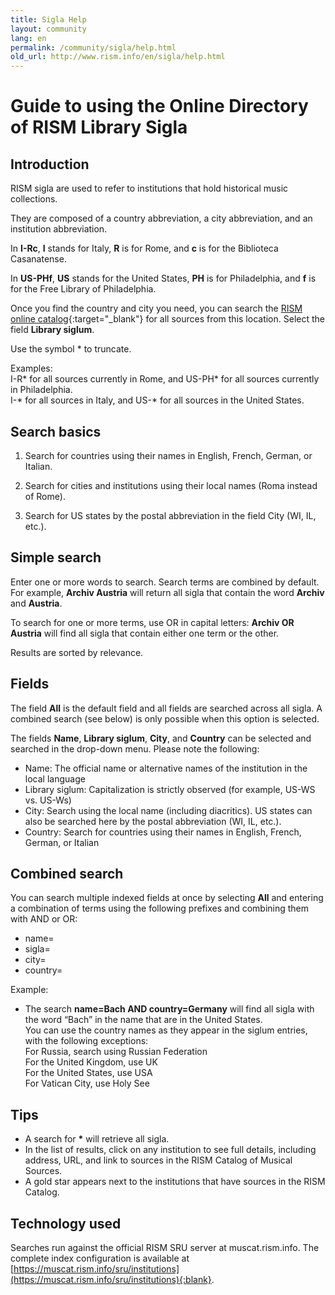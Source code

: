 ```yaml
---
title: Sigla Help
layout: community
lang: en
permalink: /community/sigla/help.html
old_url: http://www.rism.info/en/sigla/help.html
---
```


# Guide to using the Online Directory of RISM Library Sigla

## Introduction

RISM sigla are used to refer to institutions that hold historical music collections.

They are composed of a country abbreviation, a city abbreviation, and an institution abbreviation.

In **I-Rc**, **I** stands for Italy, **R** is for Rome, and **c** is for the Biblioteca Casanatense.

In **US-PHf**, **US** stands for the United States, **PH** is for Philadelphia, and **f** is for the Free Library of Philadelphia.

Once you find the country and city you need, you can search the [RISM online catalog](https://opac.rism.info/index.php?id=4){:target="_blank"} for all sources from this location. Select the field **Library siglum**.

Use the symbol * to truncate.

Examples:\
I-R* for all sources currently in Rome, and US-PH* for all sources currently in Philadelphia.\
I-* for all sources in Italy, and US-* for all sources in the United States.

 
## Search basics

1. Search for countries using their names in English, French, German, or Italian.

2. Search for cities and institutions using their local names (Roma instead of Rome).

3. Search for US states by the postal abbreviation in the field City (WI, IL, etc.).

## Simple search

Enter one or more words to search. Search terms are combined by default. For example, **Archiv Austria** will return all sigla that contain the word **Archiv** and **Austria**.

To search for one or more terms, use OR in capital letters: **Archiv OR Austria** will find all sigla that contain either one term or the other. 

Results are sorted by relevance.

## Fields

The field **All** is the default field and all fields are searched across all sigla. A combined search (see below) is only possible when this option is selected.

The fields **Name**, **Library siglum**, **City**, and **Country** can be selected and searched in the drop-down menu. Please note the following:

* Name: The official name or alternative names of the institution in the local language  
* Library siglum: Capitalization is strictly observed (for example, US-WS vs. US-Ws)  
* City: Search using the local name (including diacritics). US states can also be searched here by the postal abbreviation (WI, IL, etc.).  
* Country: Search for countries using their names in English, French, German, or Italian  

## Combined search

You can search multiple indexed fields at once by selecting **All** and entering a combination of terms using the following prefixes and combining them with AND or OR:
* name=
* sigla=
* city=
* country=

Example:

* The search **name=Bach AND country=Germany** will find all sigla with the word “Bach” in the name that are in the United States.  
You can use the country names as they appear in the siglum entries, with the following exceptions:  
For Russia, search using Russian Federation  
For the United Kingdom, use UK  
For the United States, use USA  
For Vatican City, use Holy See  

 
## Tips

* A search for **\*** will retrieve all sigla.
* In the list of results, click on any institution to see full details, including address, URL, and link to sources in the RISM Catalog of Musical Sources.
* A gold star appears next to the institutions that have sources in the RISM Catalog.


## Technology used

Searches run against the official RISM SRU server at muscat.rism.info. The complete index configuration is available at [https://muscat.rism.info/sru/institutions](https://muscat.rism.info/sru/institutions){:blank}.


